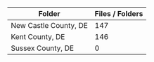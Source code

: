 | Folder                |   Files / Folders |
|-----------------------|-------------------|
| New Castle County, DE |               147 |
| Kent County, DE       |               146 |
| Sussex County, DE     |                 0 |